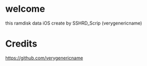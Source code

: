 # welcome 


this ramdisk data iOS create by SSHRD_Scrip (verygenericname)


# Credits
https://github.com/verygenericname
